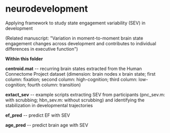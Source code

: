 # neurodevelopment

Applying framework to study state engagement variability (SEV) in development 

(Related manuscript: "Variation in moment-to-moment brain state engagement changes across development and contributes to individual differences in executive function")

**Within this folder**

**centroid.mat** -- recurring brain states extracted from the Human Connectome Project dataset (dimension: brain nodes x brain state; first column: fixation; second column: high-cognition; third column: low-cognition; fourth column: transition)

**extact_sev** -- example scripts extracting SEV from participants (pnc_sev.m: with scrubbing; hbn_sev.m: without scrubbing) and identifying the stabilization in developmental trajectories

**ef_pred** -- predict EF with SEV

**age_pred** -- predict brain age with SEV


